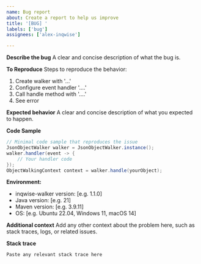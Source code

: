 ```yaml
---
name: Bug report
about: Create a report to help us improve
title: '[BUG] '
labels: ['bug']
assignees: ['alex-inqwise']

---
```


**Describe the bug**
A clear and concise description of what the bug is.

**To Reproduce**
Steps to reproduce the behavior:
1. Create walker with '...'
2. Configure event handler '....'
3. Call handle method with '....'
4. See error

**Expected behavior**
A clear and concise description of what you expected to happen.

**Code Sample**
```java
// Minimal code sample that reproduces the issue
JsonObjectWalker walker = JsonObjectWalker.instance();
walker.handler(event -> {
    // Your handler code
});
ObjectWalkingContext context = walker.handle(yourObject);
```

**Environment:**
 - inqwise-walker version: [e.g. 1.1.0]
 - Java version: [e.g. 21]
 - Maven version: [e.g. 3.9.11]
 - OS: [e.g. Ubuntu 22.04, Windows 11, macOS 14]

**Additional context**
Add any other context about the problem here, such as stack traces, logs, or related issues.

**Stack trace**
```
Paste any relevant stack trace here
```